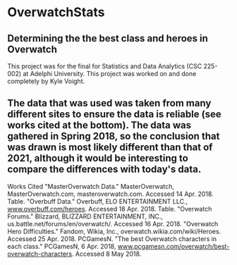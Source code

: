 # OverwatchStats
Determining the the best class and heroes in Overwatch
---------------------------------------------------------------
This project was for the final for Statistics and Data Analytics (CSC 225-002) at Adelphi University. This project was worked on and done completely by Kyle Voight.

The data that was used was taken from many different sites to ensure the data is reliable (see works cited at the bottom). The data was gathered in Spring 2018, so the conclusion that was drawn is most likely different than that of 2021, although it would be interesting to compare the differences with today's data.
---------------------------------------------------------------
Works Cited
"MasterOverwatch Data." MasterOverwatch, MasterOverwatch.com, masteroverwatch.com. Accessed 14 Apr. 2018. Table.
"Overbuff Data." Overbuff, ELO ENTERTAINMENT LLC., www.overbuff.com/heroes. Accessed 18 Apr. 2018. Table.
"Overwatch Forums." Blizzard, BLIZZARD ENTERTAINMENT, INC., us.battle.net/forums/en/overwatch/. Accessed 16 Apr. 2018.
"Overwatch Hero Difficulties." Fandom, Wikia, Inc., overwatch.wikia.com/wiki/Heroes. Accessed 25 Apr. 2018.
PCGamesN. "The best Overwatch characters in each class." PCGamesN, 6 Apr. 2018, www.pcgamesn.com/overwatch/best-overwatch-characters. Accessed 8 May 2018.
